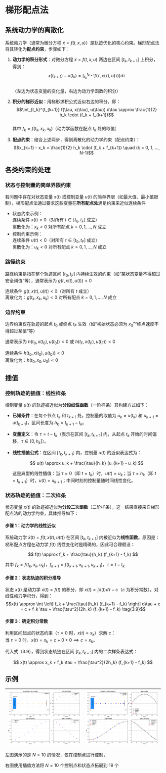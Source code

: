 # 梯形配点法

## 系统动力学的离散化

系统动力学（通常为微分方程 $\dot{x} = f(t, x, u)$）是轨迹优化的核心约束。梯形配点法将其转化为**配点约束**，步骤如下：

1. **动力学的积分形式**：对微分方程 $\dot{x} = f(t, x, u)$ 两边在区间 $[t_k, t_{k+1}]$ 上积分，得到：  
   $$x(t_{k+1}) - x(t_k) = \int_{t_k}^{t_{k+1}} f(\tau, x(\tau), u(\tau)) d\tau$$  
   （左边为状态变量的变化量，右边为动力学函数的积分）

2. **积分的梯形近似**：用梯形求积公式近似右边的积分，即：  
   $$\int_{t_k}^{t_{k+1}} f(\tau, x(\tau), u(\tau)) d\tau \approx \frac{1}{2} h_k \cdot (f_k + f_{k+1})$$  
   其中 $f_k = f(t_k, x_k, u_k)$（动力学函数在配点 $t_k$ 处的取值）

3. **配点约束**：结合上述两步，得到离散化的动力学约束（配点约束）：  
   $$x_{k+1} - x_k = \frac{1}{2} h_k \cdot (f_k + f_{k+1}) \quad (k = 0, 1, ..., N-1)$$

## 各类约束的处理

### 状态与控制量的简单界限约束

若问题中存在对状态变量 $x(t)$ 或控制变量 $u(t)$ 的简单界限（如最大值、最小值限制），梯形配点法通过要求这些变量在**所有配点处**满足约束来近似连续条件

- 状态约束示例：  
  连续条件 $x(t) < 0$（对所有 $t \in [t_0, t_F]$ 成立）  
  离散化为：$x_k < 0$ 对所有配点 $k = 0, 1, ..., N$ 成立
- 控制约束示例：  
  连续条件 $u(t) < 0$（对所有 $t \in [t_0, t_F]$ 成立）  
  离散化为：$u_k < 0$ 对所有配点 $k = 0, 1, ..., N$ 成立

### 路径约束

路径约束是指在整个轨迹区间 $[t_0, t_F]$ 内持续生效的约束（如“某状态变量不得超过安全阈值”等），通常表示为 $g(t, x(t), u(t)) < 0$

连续条件 $g(t, x(t), u(t)) < 0$（对所有 $t$ 成立）  
离散化为：$g(t_k, x_k, u_k) < 0$ 对所有配点 $k = 0, 1, ..., N$ 成立

### 边界约束

边界约束仅在轨迹的起点 $t_0$ 或终点 $t_F$ 生效（如“初始状态必须为 $x_0$”“终点速度不得超过某值”等）

通常表示为 $h(t_0, x(t_0), u(t_0)) < 0$ 或 $h(t_F, x(t_F), u(t_F)) < 0$

连续条件 $h(t_0, x(t_0), u(t_0)) < 0$  
离散化为：$h(t_0, x_0, u_0) < 0$

## 插值

### 控制轨迹的插值：线性样条

控制变量 $u(t)$ 的轨迹被近似为**分段线性函数**（一阶样条）其构建方式如下：

- **已知条件**：在每个节点 $t_k$ 和 $t_{k+1}$ 处，控制量的取值为 $u_k = u(t_k)$ 和 $u_{k+1} = u(t_{k+1})$，区间长度为 $h_k = t_{k+1} - t_k$。
- **变量定义**：令 $\tau = t - t_k$（表示在区间 $[t_k, t_{k+1}]$ 内，从起点 $t_k$ 开始的时间偏移，$\tau \in [0, h_k]$）。
- **线性插值公式**：在区间 $[t_k, t_{k+1}]$ 内，控制量 $u(t)$ 的近似表达式为：

  $$
  u(t) \approx u_k + \frac{\tau}{h_k} (u_{k+1} - u_k)
  $$

  这是典型的线性插值：当 $\tau=0$（即 $t=t_k$）时，$u(t)=u_k$；当 $\tau=h_k$（即 $t=t_{k+1}$）时，$u(t)=u_{k+1}$；中间时刻的控制量随时间线性变化。

### 状态轨迹的插值：二次样条

状态变量 $x(t)$ 的轨迹被近似为**分段二次函数**（二阶样条），这一结果直接来自梯形配点法的动力学约束，具体推导如下：

#### **步骤 1：动力学的线性近似**

系统动力学 $\dot{x}(t) = f(t, x(t), u(t))$ 在区间 $[t_k, t_{k+1}]$ 内被近似为**线性函数**。原因是：梯形配点方程在动力学 $f(t)$ 线性变化时是精确的，因此可合理假设：

$$
f(t) \approx f_k + \frac{\tau}{h_k} (f_{k+1} - f_k)
$$

其中 $f_k = f(t_k, x_k, u_k)$，$f_{k+1} = f(t_{k+1}, x_{k+1}, u_{k+1})$，$\tau = t - t_k$

#### **步骤 2：状态轨迹的积分推导**

状态 $x(t)$ 是动力学 $\dot{x}(t) = f(t)$ 的积分，即 $x(t) = \int \dot{x}(t) d\tau + c$（$c$ 为积分常数）。对线性动力学积分，得到：  
$$x(t) \approx \int \left[ f_k + \frac{\tau}{h_k} (f_{k+1} - f_k) \right] d\tau + c = c + f_k \tau + \frac{\tau^2}{2h_k} (f_{k+1} - f_k) \tag{3.9}$$

#### **步骤 3：确定积分常数**

利用区间起点的状态约束（$\tau=0$ 时，$x(t) = x_k$）求解 $c$：  
当 $\tau=0$ 时，$x(t) = x_k = c + 0 + 0 \implies c = x_k$。

代入式（3.9），得到状态轨迹在区间 $[t_k, t_{k+1}]$ 内的二次样条表达式：

$$
x(t) \approx x_k + f_k \tau + \frac{\tau^2}{2h_k} (f_{k+1} - f_k)
$$

## 示例

| <img src="picture/block_trajectory.gif" weight="400" /> | <img src="picture/extended_trajectory_animation.gif" weight="400" /> |
| ------------------------------------------------------- | -------------------------------------------------------------------- |

左图演示的是 $N=10$ 的情况，仅在控制点进行控制，

右图使用插值方法将 $N=10$ 个控制点和状态点拓展到 $19$ 个
